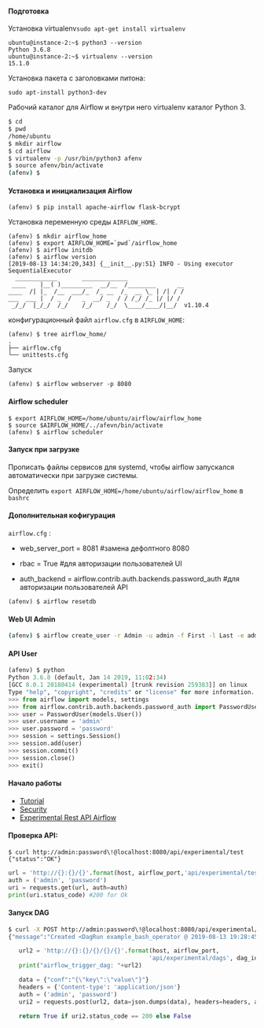 #### Подготовка

Установка virtualenv`sudo apt-get install virtualenv`

```
ubuntu@instance-2:~$ python3 --version
Python 3.6.8
ubuntu@instance-2:~$ virtualenv --version
15.1.0
```
Установка пакета с заголовками питона:

`sudo apt-install python3-dev`

Рабочий каталог для Airflow и внутри него virtualenv каталог Python 3.

```bash
$ cd
$ pwd
/home/ubuntu
$ mkdir airflow
$ cd airflow
$ virtualenv -p /usr/bin/python3 afenv
$ source afenv/bin/activate
(afenv) $
```

#### Установка и инициализация Airflow

```
(afenv) $ pip install apache-airflow flask-bcrypt
```


Установка переменную среды `AIRFLOW_HOME`.

```
(afenv) $ mkdir airflow_home
(afenv) $ export AIRFLOW_HOME=`pwd`/airflow_home
(afenv) $ airflow initdb
(afenv) $ airflow version
[2019-08-13 14:34:20,343] {__init__.py:51} INFO - Using executor SequentialExecutor
  ____________       _____________
 ____    |__( )_________  __/__  /________      __
____  /| |_  /__  ___/_  /_ __  /_  __ \_ | /| / /
___  ___ |  / _  /   _  __/ _  / / /_/ /_ |/ |/ /
 _/_/  |_/_/  /_/    /_/    /_/  \____/____/|__/  v1.10.4
```

конфигурационный файл `airflow.cfg` в `AIRFLOW_HOME`:

```
(afenv) $ tree airflow_home/
.
├── airflow.cfg
└── unittests.cfg
```

Запуск

```
(afenv) $ airflow webserver -p 8080
```

#### Airflow scheduler

```
$ export AIRFLOW_HOME=/home/ubuntu/airflow/airflow_home
$ source $AIRFLOW_HOME/../afevn/bin/activate
(afenv) $ airflow scheduler
```

#### Запуск при загрузке 

Прописать файлы сервисов для systemd, чтобы airflow запускался автоматически при загрузке системы. 

Определить `export AIRFLOW_HOME=/home/ubuntu/airflow/airflow_home`  в `bashrc`

#### Дополнительная кофигурация

 `airflow.cfg` :

* web_server_port = 8081 #замена дефолтного 8080
* rbac = True #для авторизации пользователей UI

* auth_backend = airflow.contrib.auth.backends.password_auth #для авторизации пользователей API

`(afenv) $ airflow resetdb`

#### Web UI Admin

```bash
(afenv) $ airflow create_user -r Admin -u admin -f First -l Last -e admin@example.com -p 'admin'
```

#### API User

```python
(afenv) $ python
Python 3.6.8 (default, Jan 14 2019, 11:02:34)
[GCC 8.0.1 20180414 (experimental) [trunk revision 259383]] on linux
Type "help", "copyright", "credits" or "license" for more information.
>>> from airflow import models, settings
>>> from airflow.contrib.auth.backends.password_auth import PasswordUser
>>> user = PasswordUser(models.User())
>>> user.username = 'admin'
>>> user.password = 'password'
>>> session = settings.Session()
>>> session.add(user)
>>> session.commit()
>>> session.close()
>>> exit()
```

#### Начало работы 

- [Tutorial](https://airflow.apache.org/tutorial.html)
- [Security](https://airflow.apache.org/security.html)
- [Experimental Rest API Airflow](http://airflow.apache.org/api.html)

#### Проверка API:

```
$ curl http://admin:password\!@localhost:8080/api/experimental/test
{"status":"OK"}
```

```python
url = 'http://{}:{}/{}'.format(host, airflow_port,'api/experimental/test')
auth = ('admin', 'password')
uri = requests.get(url, auth=auth)
print(uri.status_code) #200 for Ok
```
#### Запуск DAG

```bash
$ curl -X POST http://admin:password\!@localhost:8080/api/experimental/dags/example_bash_operator/dag_runs -H 'Cache-Control: no-cache' -H 'Content-Type: application/json' -d '{"conf":"{\"key\":\"value\"}"}'
{"message":"Created <DagRun example_bash_operator @ 2019-08-13 19:28:45+00:00: manual__2019-08-13T19:28:45+00:00, externally triggered: True>"}
```

```python
   url2 = 'http://{}:{}/{}/{}/{}'.format(host, airflow_port,
                                        'api/experimental/dags', dag_id, 'dag_runs')
   print("airflow_trigger_dag: "+url2)

   data = {"conf":"{\"key\":\"value\"}"}
   headers = {'Content-type': 'application/json'}
   auth = ('admin', 'password')
   uri2 = requests.post(url2, data=json.dumps(data), headers=headers, auth=auth)

   return True if uri2.status_code == 200 else False
```
